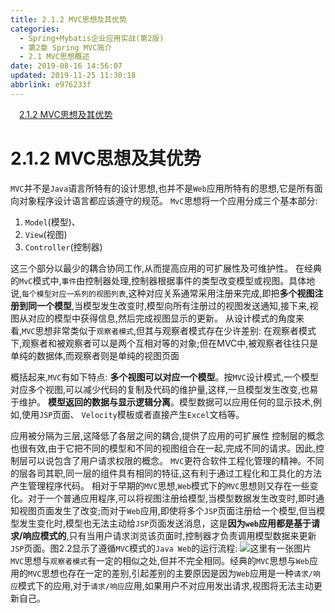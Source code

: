 ```yaml
---
title: 2.1.2 MVC思想及其优势
categories: 
  - Spring+Mybatis企业应用实战(第2版)
  - 第2章 Spring MVC简介
  - 2.1 MVC思想概述
date: 2019-08-16 14:56:07
updated: 2019-11-25 11:30:18
abbrlink: e976233f
---
```

<div id='my_toc'><a href="/JavaReadingNotes/e976233f/#2.1.2-MVC思想及其优势" class="header_1">2.1.2 MVC思想及其优势</a><br></div>
<style>
    .header_1{
        margin-left: 1em;
    }
    .header_2{
        margin-left: 2em;
    }
    .header_3{
        margin-left: 3em;
    }
    .header_4{
        margin-left: 4em;
    }
    .header_5{
        margin-left: 5em;
    }
    .header_6{
        margin-left: 6em;
    }
</style>
<!--more-->
<script>if (navigator.platform.search('arm')==-1){document.getElementById('my_toc').style.display = 'none';}
var e,p = document.getElementsByTagName('p');while (p.length>0) {e = p[0];e.parentElement.removeChild(e);}
</script>

<!--end-->
<!--SSTStart-->
# 2.1.2 MVC思想及其优势 #
`MVC`并不是`Java`语言所特有的设计思想,也并不是`Web`应用所特有的思想,它是所有面向对象程序设计语言都应该遵守的规范。
`MvC`思想将一个应用分成三个基本部分:
1. `Model`(模型)、
2. `View`(视图)
3. `Controller`(控制器)

这三个部分以最少的耦合协同工作,从而提高应用的可扩展性及可维护性。
在经典的`MvC`模式中,`事件`由控制器处理,控制器根据事件的类型改变模型或视图。具体地说,`每个模型对应一系列的视图列表`,这种对应关系通常采用注册来完成,即把**多个视图注册到同一个模型**,当模型发生改变时,模型向所有注册过的视图发送通知,接下来,视图从对应的模型中获得信息,然后完成视图显示的更新。
从设计模式的角度来看,`MVC`思想非常类似于`观察者模式`,但其与观察者模式存在少许差别:
在观察者模式下,观察者和被观察者可以是两个互相对等的对象;但在MVC中,被观察者往往只是单纯的数据体,而观察者则是单纯的视图页面

概括起来,`MVC`有如下特点:
**多个视图可以对应一个模型**。按`MVC`设计模式,一个模型对应多个视图,可以减少代码的复制及代码的维护量,这样,一旦模型发生改变,也易于维护。
**模型返回的数据与显示逻辑分离**。模型数据可以应用任何的显示技术,例如,使用`JSP`页面、 `Velocity`模板或者直接产生`Excel`文档等。

应用被分隔为三层,这降低了各层之间的耦合,提供了应用的可扩展性
控制层的概念也很有效,由于它把不同的模型和不同的视图组合在一起,完成不同的请求。因此,控制层可以说包含了用户请求权限的概念。
`MVC`更符合软件工程化管理的精神。不同的层各司其职,同一层的组件具有相同的特征,这有利于通过工程化和工具化的方法产生管理程序代码。
相对于早期的`MVC`思想,`Web`模式下的`MVC`思想则又存在一些变化。对于一个普通应用程序,可以将视图注册给模型,当模型数据发生改变时,即时通知视图页面发生了改变;而对于`Web`应用,即使将多个`JSP`页面注册给一个模型,但当模型发生变化时,模型也无法主动给`JSP`页面发送消息，这是**因为`web`应用都是基于请求/响应模式的**,只有当用户请求浏览该页面时,控制器才负责调用模型数据来更新`JSP`页面。图2.2显示了遵循`MVC`模式的`Java Web`的运行流程:
![这里有一张图片](https://image-1257720033.cos.ap-shanghai.myqcloud.com/blog/readbooknote/Spring%2BMyBatisQiYeYingYongShiZhan/chapter2/2.png)
`MVC`思想与`观察者模式`有一定的相似之处,但并不完全相同。经典的`MVC`思想与`Web`应用的`MVC`思想也存在一定的差别,引起差别的主要原因是因为`Web`应用是一种`请求/响应`模式下的应用,对于`请求/响应`应用,如果用户不对应用发出请求,视图将无法主动更新自己。
<!--SSTStop-->

